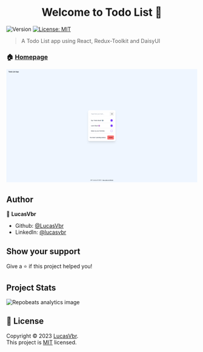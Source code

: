 <h1 align="center">Welcome to Todo List 👋</h1>
<p>
  <img alt="Version" src="https://img.shields.io/badge/version-1.0.0-blue.svg?cacheSeconds=2592000" />
  <a href="./LICENCE" target="_blank">
    <img alt="License: MIT" src="https://img.shields.io/badge/License-MIT-yellow.svg" />
  </a>
</p>

> A Todo List app using React, Redux-Toolkit and DaisyUI

### 🏠 [Homepage](https://todo-list-lucasvbr.vercel.app/)

<kbd>
    <img src=".readme/preview.png" alt="preview picture"/>
</kbd>

## Author

👤 **LucasVbr**

* Github: [@LucasVbr](https://github.com/LucasVbr)
* LinkedIn: [@lucasvbr](https://linkedin.com/in/lucasvbr)

## Show your support

Give a ⭐️ if this project helped you!

## Project Stats

![Repobeats analytics image](https://repobeats.axiom.co/api/embed/6f0d3b6f2f8157548c3947150b58eb65af1bc462.svg)

## 📝 License

Copyright © 2023 [LucasVbr](https://github.com/LucasVbr).<br />
This project is [MIT](./LICENCE) licensed.

[//]: # (_This README was generated with ❤️ by [readme-md-generator]&#40;https://github.com/kefranabg/readme-md-generator&#41;_)
